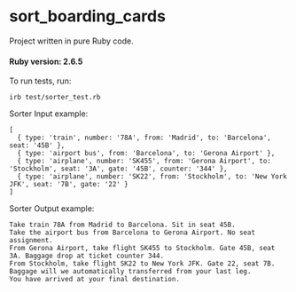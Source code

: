 # sort_boarding_cards

Project written in pure Ruby code.

#### Ruby version: 2.6.5

To run tests, run:
```
irb test/sorter_test.rb
```

Sorter Input example:
```
[
  { type: 'train', number: '78A', from: 'Madrid', to: 'Barcelona', seat: '45B' },
  { type: 'airport bus', from: 'Barcelona', to: 'Gerona Airport' },
  { type: 'airplane', number: 'SK455', from: 'Gerona Airport', to: 'Stockholm', seat: '3A', gate: '45B', counter: '344' },
  { type: 'airplane', number: 'SK22', from: 'Stockholm', to: 'New York JFK', seat: '7B', gate: '22' }
]
```

Sorter Output example:
```
Take train 78A from Madrid to Barcelona. Sit in seat 45B.
Take the airport bus from Barcelona to Gerona Airport. No seat assignment.
From Gerona Airport, take flight SK455 to Stockholm. Gate 45B, seat 3A. Baggage drop at ticket counter 344.
From Stockholm, take flight SK22 to New York JFK. Gate 22, seat 7B. Baggage will we automatically transferred from your last leg.
You have arrived at your final destination.
```
